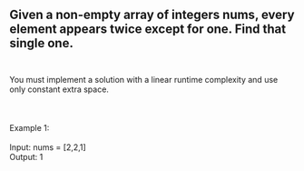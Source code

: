 ## Given a non-empty array of integers nums, every element appears twice except for one. Find that single one. <br> <br> 
You must implement a solution with a linear runtime complexity and use only constant extra space. <br> <br> <br> <br> 
Example 1: <br> <br> 
Input: nums = [2,2,1] <br> 
Output: 1 <br> 
